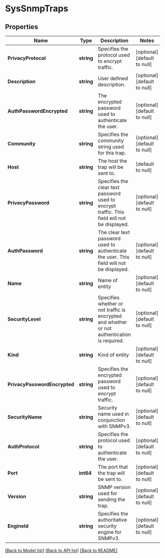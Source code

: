 # SysSnmpTraps

## Properties
Name | Type | Description | Notes
------------ | ------------- | ------------- | -------------
**PrivacyProtocol** | **string** | Specifies the protocol used to encrypt traffic. | [optional] [default to null]
**Description** | **string** | User defined description. | [optional] [default to null]
**AuthPasswordEncrypted** | **string** | The encrypted password used to authenticate the user. | [optional] [default to null]
**Community** | **string** | Specifies the community string used for this trap. | [optional] [default to null]
**Host** | **string** | The host the trap will be sent to. | [default to null]
**PrivacyPassword** | **string** | Specifies the clear text password used to encrypt traffic. This field will not be displayed. | [optional] [default to null]
**AuthPassword** | **string** | The clear text password used to authenticate the user. This field will not be displayed. | [optional] [default to null]
**Name** | **string** | Name of entity | [optional] [default to null]
**SecurityLevel** | **string** | Specifies whether or not traffic is encrypted and whether or not authentication is required. | [optional] [default to null]
**Kind** | **string** | Kind of entity | [optional] [default to null]
**PrivacyPasswordEncrypted** | **string** | Specifies the encrypted password used to encrypt traffic. | [optional] [default to null]
**SecurityName** | **string** | Security name used in conjunction with SNMPv3. | [optional] [default to null]
**AuthProtocol** | **string** | Specifies the protocol used to authenticate the user. | [optional] [default to null]
**Port** | **int64** | The port that the trap will be sent to. | [optional] [default to null]
**Version** | **string** | SNMP version used for sending the trap. | [optional] [default to null]
**EngineId** | **string** | Specifies the authoritative security engine for SNMPv3. | [optional] [default to null]

[[Back to Model list]](../README.md#documentation-for-models) [[Back to API list]](../README.md#documentation-for-api-endpoints) [[Back to README]](../README.md)


